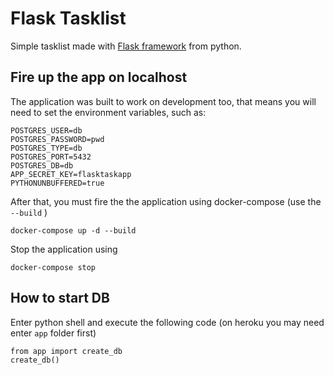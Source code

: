 # Flask Tasklist

Simple tasklist made with [Flask framework](https://flask.palletsprojects.com/en/1.1.x/) from python.

## Fire up the app on localhost

The application was built to work on development too, that means you will need to set the environment variables, such as:

    POSTGRES_USER=db
    POSTGRES_PASSWORD=pwd
    POSTGRES_TYPE=db
    POSTGRES_PORT=5432
    POSTGRES_DB=db
    APP_SECRET_KEY=flasktaskapp
    PYTHONUNBUFFERED=true

After that, you must fire the the application using docker-compose (use the `--build` )

    docker-compose up -d --build

Stop the application using

    docker-compose stop

## How to start DB

Enter python shell and execute the following code (on heroku you may need enter `app` folder first)

    from app import create_db
    create_db()